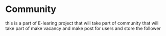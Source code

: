# Community
this is a part of E-learing project that will take part of community that will take part of make vacancy and make post for users and store the follower
